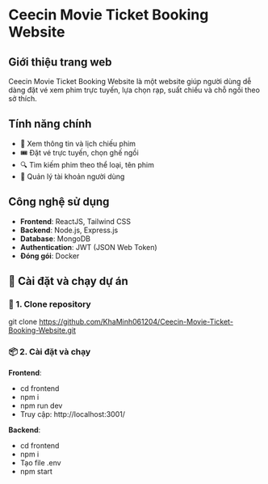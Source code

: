 # Ceecin Movie Ticket Booking Website 

## Giới thiệu trang web
Ceecin Movie Ticket Booking Website là một website giúp người dùng dễ dàng đặt vé xem phim trực tuyến, lựa chọn rạp, suất chiếu và chỗ ngồi theo sở thích.

## Tính năng chính
- 📅 Xem thông tin và lịch chiếu phim
- 🎟 Đặt vé trực tuyến, chọn ghế ngồi
- 🔍 Tìm kiếm phim theo thể loại, tên phim
- 👤 Quản lý tài khoản người dùng
  
## Công nghệ sử dụng
- **Frontend**: ReactJS, Tailwind CSS
- **Backend**: Node.js, Express.js
- **Database**: MongoDB
- **Authentication**: JWT (JSON Web Token)
- **Đóng gói**: Docker

## 🚀 Cài đặt và chạy dự án
### 🔧 1. Clone repository
git clone https://github.com/KhaMinh061204/Ceecin-Movie-Ticket-Booking-Website.git
### 📦 2. Cài đặt và chạy
**Frontend**: 
- cd frontend
- npm i
- npm run dev
- Truy cập: http://localhost:3001/

**Backend**:
- cd frontend
- npm i
- Tạo file .env
- npm start
